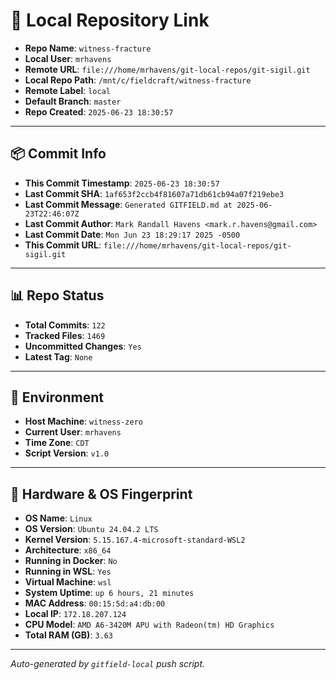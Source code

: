 # 🔗 Local Repository Link

- **Repo Name**: `witness-fracture`
- **Local User**: `mrhavens`
- **Remote URL**: `file:///home/mrhavens/git-local-repos/git-sigil.git`
- **Local Repo Path**: `/mnt/c/fieldcraft/witness-fracture`
- **Remote Label**: `local`
- **Default Branch**: `master`
- **Repo Created**: `2025-06-23 18:30:57`

---

## 📦 Commit Info

- **This Commit Timestamp**: `2025-06-23 18:30:57`
- **Last Commit SHA**: `1af653f2ccb4f81607a71db61cb94a07f219ebe3`
- **Last Commit Message**: `Generated GITFIELD.md at 2025-06-23T22:46:07Z`
- **Last Commit Author**: `Mark Randall Havens <mark.r.havens@gmail.com>`
- **Last Commit Date**: `Mon Jun 23 18:29:17 2025 -0500`
- **This Commit URL**: `file:///home/mrhavens/git-local-repos/git-sigil.git`

---

## 📊 Repo Status

- **Total Commits**: `122`
- **Tracked Files**: `1469`
- **Uncommitted Changes**: `Yes`
- **Latest Tag**: `None`

---

## 🧭 Environment

- **Host Machine**: `witness-zero`
- **Current User**: `mrhavens`
- **Time Zone**: `CDT`
- **Script Version**: `v1.0`

---

## 🧬 Hardware & OS Fingerprint

- **OS Name**: `Linux`
- **OS Version**: `Ubuntu 24.04.2 LTS`
- **Kernel Version**: `5.15.167.4-microsoft-standard-WSL2`
- **Architecture**: `x86_64`
- **Running in Docker**: `No`
- **Running in WSL**: `Yes`
- **Virtual Machine**: `wsl`
- **System Uptime**: `up 6 hours, 21 minutes`
- **MAC Address**: `00:15:5d:a4:db:00`
- **Local IP**: `172.18.207.124`
- **CPU Model**: `AMD A6-3420M APU with Radeon(tm) HD Graphics`
- **Total RAM (GB)**: `3.63`

---

_Auto-generated by `gitfield-local` push script._
